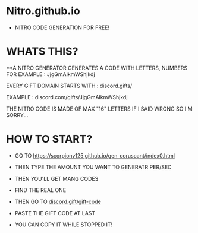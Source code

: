 # Nitro.github.io


- NITRO CODE GENERATION FOR FREE!

# WHATS THIS?

**A NITRO GENERATOR GENERATES A CODE
WITH LETTERS, NUMBERS
FOR EXAMPLE : JjgGmAIkmWShjkdj

EVERY GIFT DOMAIN STARTS WITH : discord.gifts/<gift code>

EXAMPLE : discord.com/gifts/JjgGmAIkmWShjkdj

THE NITRO CODE IS MADE OF MAX "16" LETTERS 
IF I SAID WRONG SO I M SORRY...

# HOW TO START?

- GO TO https://scorpionv125.github.io/gen_coruscant/index0.html

- THEN TYPE THE AMOUNT YOU WANT TO GENERATR PER/SEC

- THEN YOU'LL GET MANG CODES

- FIND THE REAL ONE

- THEN GO TO [discord.gift/gift-code](https://discord.gift/)

- PASTE THE GIFT CODE AT LAST

- YOU CAN COPY IT WHILE STOPPED IT!
